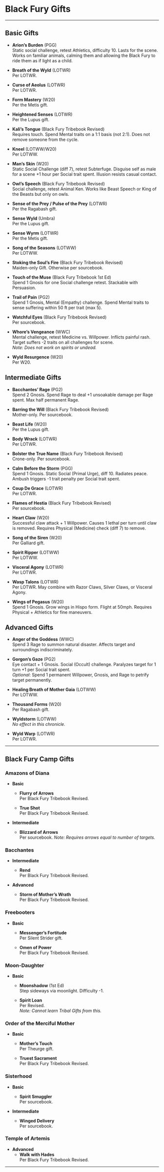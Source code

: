 # Black Fury Gifts

-----

## Basic Gifts

- **Arion’s Burden** (PGG)  
  Static social challenge, retest Athletics, difficulty 10. Lasts for the scene. Works on familiar animals, calming them and allowing the Black Fury to ride them as if light as a child.

- **Breath of the Wyld** (LOTWR)  
  Per LOTWR.

- **Curse of Aeolus** (LOTWR)  
  Per LOTWR.

- **Form Mastery** (W20)  
  Per the Metis gift.

- **Heightened Senses** (LOTWR)  
  Per the Lupus gift.

- **Kali’s Tongue** (Black Fury Tribebook Revised)  
  Requires touch. Spend Mental traits on a 1:1 basis (not 2:1). Does not remove someone from the cycle.

- **Kneel** (LOTWW/W20)  
  Per LOTWW.

- **Man’s Skin** (W20)  
  Static Social Challenge (diff 7), retest Subterfuge. Disguise self as male for a scene +1 hour per Social trait spent. Illusion resists casual contact.

- **Owl’s Speech** (Black Fury Tribebook Revised)  
  Social challenge, retest Animal Ken. Works like Beast Speech or King of the Beasts but only on owls.

- **Sense of the Prey / Pulse of the Prey** (LOTWR)  
  Per the Ragabash gift.

- **Sense Wyld** (Umbra)  
  Per the Lupus gift.

- **Sense Wyrm** (LOTWR)  
  Per the Metis gift.

- **Song of the Seasons** (LOTWW)  
  Per LOTWW.

- **Stoking the Soul’s Fire** (Black Fury Tribebook Revised)  
  Maiden-only Gift. Otherwise per sourcebook.

- **Touch of the Muse** (Black Fury Tribebook 1st Ed)  
  Spend 1 Gnosis for one Social challenge retest. Stackable with Persuasion.

- **Trail of Pain** (PG2)  
  Spend 1 Gnosis, Mental (Empathy) challenge. Spend Mental traits to sense suffering within 50 ft per trait (max 5).

- **Watchful Eyes** (Black Fury Tribebook Revised)  
  Per sourcebook.

- **Whore’s Vengeance** (WWC)  
  Mental challenge, retest Medicine vs. Willpower. Inflicts painful rash. Target suffers -2 traits on all challenges for scene.  
  _Note: Does not work on spirits or undead._

- **Wyld Resurgence** (W20)  
  Per W20.

## Intermediate Gifts

- **Bacchantes’ Rage** (PG2)  
  Spend 2 Gnosis. Spend Rage to deal +1 unsoakable damage per Rage spent. Max half permanent Rage.

- **Barring the Will** (Black Fury Tribebook Revised)  
  Mother-only. Per sourcebook.

- **Beast Life** (W20)  
  Per the Lupus gift.

- **Body Wrack** (LOTWR)  
  Per LOTWR.

- **Bolster the True Name** (Black Fury Tribebook Revised)  
  Crone-only. Per sourcebook.

- **Calm Before the Storm** (PGG)  
  Spend 1 Gnosis. Static Social (Primal Urge), diff 10. Radiates peace. Ambush triggers -1 trait penalty per Social trait spent.

- **Coup De Grace** (LOTWR)  
  Per LOTWR.

- **Flames of Hestia** (Black Fury Tribebook Revised)  
  Per sourcebook.

- **Heart Claw** (W20)  
  Successful claw attack + 1 Willpower. Causes 1 lethal per turn until claw is removed. Requires Physical (Medicine) check (diff 7) to remove.

- **Song of the Siren** (W20)  
  Per Galliard gift.

- **Spirit Ripper** (LOTWW)  
  Per LOTWW.

- **Visceral Agony** (LOTWR)  
  Per LOTWR.

- **Wasp Talons** (LOTWR)  
  Per LOTWR. May combine with Razor Claws, Silver Claws, or Visceral Agony.

- **Wings of Pegasus** (W20)  
  Spend 1 Gnosis. Grow wings in Hispo form. Flight at 50mph. Requires Physical + Athletics for fine maneuvers.

## Advanced Gifts

- **Anger of the Goddess** (WWC)  
  Spend 3 Rage to summon natural disaster. Affects target and surroundings indiscriminately.

- **Gorgon’s Gaze** (PG2)  
  Eye contact + 1 Gnosis. Social (Occult) challenge. Paralyzes target for 1 turn +1 per Social trait spent.  
  _Optional_: Spend 1 permanent Willpower, Gnosis, and Rage to petrify target permanently.

- **Healing Breath of Mother Gaia** (LOTWW)  
  Per LOTWW.

- **Thousand Forms** (W20)  
  Per Ragabash gift.

- **Wyldstorm** (LOTWW)  
  _No effect in this chronicle._

- **Wyld Warp** (LOTWR)  
  Per LOTWR.

---

## Black Fury Camp Gifts

### Amazons of Diana

- **Basic**
  - **Flurry of Arrows**  
    Per Black Fury Tribebook Revised.

  - **True Shot**  
    Per Black Fury Tribebook Revised.

- **Intermediate**
  - **Blizzard of Arrows**  
    Per sourcebook. _Note: Requires arrows equal to number of targets._

### Bacchantes

- **Intermediate**
  - **Rend**  
    Per Black Fury Tribebook Revised.

- **Advanced**
  - **Storm of Mother’s Wrath**  
    Per Black Fury Tribebook Revised.

### Freebooters

- **Basic**
  - **Messenger’s Fortitude**  
    Per Silent Strider gift.

  - **Omen of Power**  
    Per Black Fury Tribebook Revised.

### Moon-Daughter

- **Basic**
  - **Moonshadow** (1st Ed)  
    Step sideways via moonlight. Difficulty -1.

  - **Spirit Loan**  
    Per Revised.  
    _Note: Cannot learn Tribal Gifts from this._

### Order of the Merciful Mother

- **Basic**
  - **Mother’s Touch**  
    Per Theurge gift.

  - **Truest Sacrament**  
    Per Black Fury Tribebook Revised.

### Sisterhood

- **Basic**
  - **Spirit Smuggler**  
    Per sourcebook.

- **Intermediate**
  - **Winged Delivery**  
    Per sourcebook.

### Temple of Artemis

- **Advanced**
  - **Walk with Hades**  
    Per Black Fury Tribebook Revised.


-----

